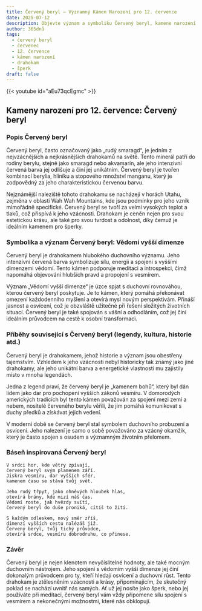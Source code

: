 ```yaml
---
title: Červený beryl – Významný Kámen Narození pro 12. července
date: 2025-07-12
description: Objevte význam a symboliku Červený beryl, kamene narození pro 12. července, který symbolizuje Vědomí vyšší dimenze. Přečtěte si legendy a inspirující příběhy.
author: 365dnů
tags:
  - červený beryl
  - červenec
  - 12. července
  - kámen narození
  - drahokam
  - šperk
draft: false
---
```


{{< youtube id="aEu73qcEgmc" >}}


## Kameny narození pro 12. července: Červený beryl

### Popis Červený beryl

Červený beryl, často označovaný jako „rudý smaragd“, je jedním z nejvzácnějších a nejkrásnějších drahokamů na světě. Tento minerál patří do rodiny berylu, stejně jako smaragd nebo akvamarín, ale jeho intenzivní červená barva jej odlišuje a činí jej unikátním. Červený beryl je tvořen kombinací berylia, hliníku a stopového množství manganu, který je zodpovědný za jeho charakteristickou červenou barvu.

Nejznámější naleziště tohoto drahokamu se nacházejí v horách Utahu, zejména v oblasti Wah Wah Mountains, kde jsou podmínky pro jeho vznik mimořádně specifické. Červený beryl se tvoří za velmi vysokých teplot a tlaků, což přispívá k jeho vzácnosti. Drahokam je ceněn nejen pro svou estetickou krásu, ale také pro svou tvrdost a odolnost, díky čemuž je ideálním kamenem pro šperky.

### Symbolika a význam Červený beryl: Vědomí vyšší dimenze

Červený beryl je drahokamem hlubokého duchovního významu. Jeho intenzivní červená barva symbolizuje sílu, energii a spojení s vyššími dimenzemi vědomí. Tento kámen podporuje meditaci a introspekci, čímž napomáhá objevování hlubších pravd a propojení s vesmírem.

Význam „Vědomí vyšší dimenze“ je úzce spjat s duchovní rovnováhou, kterou červený beryl poskytuje. Je to kámen, který pomáhá překonávat omezení každodenního myšlení a otevírá mysl novým perspektivám. Přináší jasnost a osvícení, což je obzvláště užitečné při řešení složitých životních situací. Červený beryl je také spojován s vášní a odhodláním, což jej činí ideálním průvodcem na cestě k osobní transformaci.

### Příběhy související s Červený beryl (legendy, kultura, historie atd.)

Červený beryl je drahokamem, jehož historie a význam jsou obestřeny tajemstvím. Vzhledem k jeho vzácnosti nebyl historicky tak známý jako jiné drahokamy, ale jeho unikátní barva a energetické vlastnosti mu zajistily místo v mnoha legendách.

Jedna z legend praví, že červený beryl je „kamenem bohů“, který byl dán lidem jako dar pro pochopení vyšších zákonů vesmíru. V domorodých amerických tradicích byl tento kámen považován za spojení mezi zemí a nebem, nositelé červeného berylu věřili, že jim pomáhá komunikovat s duchy předků a získávat jejich vedení.

V moderní době se červený beryl stal symbolem duchovního probuzení a osvícení. Jeho nalezení je samo o sobě považováno za vzácný okamžik, který je často spojen s osudem a významným životním přelomem.

### Báseň inspirovaná Červený beryl

```
V srdci hor, kde větry zpívají,  
červený beryl svým plamenem září.  
Jiskra vesmíru, dar vyšších sfér,  
kamenem času se stává tvůj svět.

Jeho rudý třpyt, jako ohněvých hloubek hlas,  
otevírá brány, kde mizí náš čas.  
Vědomí roste, jak hvězdy svítí,  
červený beryl do duše proniká, cítíš to žití.

S každým odleskem, nový směr zříš,  
dimenzí vyšších cestu nalézáš již.  
Červený beryl, tvůj tichý průvodce,  
otevírá srdce, vesmíru dobrodruhu, co přinese.
```

### Závěr

Červený beryl je nejen klenotem nevyčíslitelné hodnoty, ale také mocným duchovním nástrojem. Jeho spojení s vědomím vyšší dimenze jej činí dokonalým průvodcem pro ty, kteří hledají osvícení a duchovní růst. Tento drahokam je ztělesněním vzácnosti a krásy, připomínajícím, že skutečný poklad se nachází uvnitř nás samých. Ať už jej nosíte jako šperk, nebo jej používáte při meditaci, červený beryl vám vždy připomene sílu spojení s vesmírem a nekonečnými možnostmi, které nás obklopují.